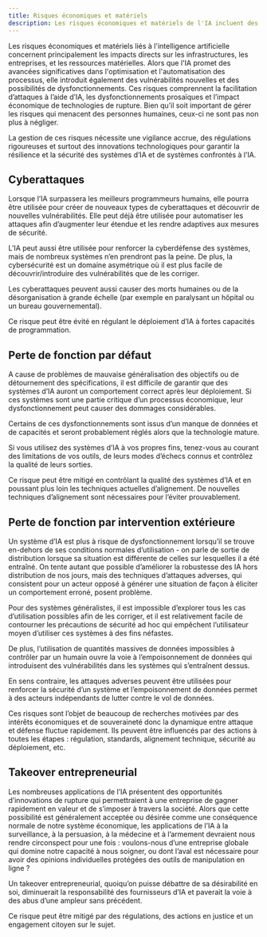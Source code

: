 ```yaml
---
title: Risques économiques et matériels
description: Les risques économiques et matériels de l'IA incluent des impacts sur les infrastructures et les entreprises, de nouvelles vulnérabilités, et des défis d'automatisation, nécessitant une gestion prudente via la régulation et l'innovation technologique.
---
```


Les risques économiques et matériels liés à l'intelligence artificielle concernent principalement les impacts directs sur les infrastructures, les entreprises, et les ressources matérielles. Alors que l'IA promet des avancées significatives dans l'optimisation et l'automatisation des processus, elle introduit également des vulnérabilités nouvelles et des possibilités de dysfonctionnements. Ces risques comprennent la facilitation d’attaques à l’aide d’IA, les dysfonctionnements prosaïques et l’impact économique de technologies de rupture. Bien qu’il soit important de gérer les risques qui menacent des personnes humaines, ceux-ci ne sont pas non plus à négliger.

La gestion de ces risques nécessite une vigilance accrue, des régulations rigoureuses et surtout des innovations technologiques pour garantir la résilience et la sécurité des systèmes d’IA et de systèmes confrontés à l’IA.

## Cyberattaques

Lorsque l’IA surpassera les meilleurs programmeurs humains, elle pourra être utilisée pour créer de nouveaux types de cyberattaques et découvrir de nouvelles vulnérabilités. Elle peut déjà être utilisée pour automatiser les attaques afin d’augmenter leur étendue et les rendre adaptives aux mesures de sécurité.

L’IA peut aussi être utilisée pour renforcer la cyberdéfense des systèmes, mais de nombreux systèmes n’en prendront pas la peine. De plus, la cybersécurité est un domaine asymétrique où il est plus facile de découvrir/introduire des vulnérabilités que de les corriger.

Les cyberattaques peuvent aussi causer des morts humaines ou de la désorganisation à grande échelle (par exemple en paralysant un hôpital ou un bureau gouvernemental).

Ce risque peut être évité en régulant le déploiement d’IA à fortes capacités de programmation.

## Perte de fonction par défaut

A cause de problèmes de mauvaise généralisation des objectifs ou de détournement des spécifications, il est difficile de garantir que des systèmes d’IA auront un comportement correct après leur déploiement. Si ces systèmes sont une partie critique d’un processus économique, leur dysfonctionnement peut causer des dommages considérables.

Certains de ces dysfonctionnements sont issus d’un manque de données et de capacités et seront probablement réglés alors que la technologie mature.

Si vous utilisez des systèmes d’IA à vos propres fins, tenez-vous au courant des limitations de vos outils, de leurs modes d’échecs connus et contrôlez la qualité de leurs sorties.

Ce risque peut être mitigé en contrôlant la qualité des systèmes d’IA et en poussant plus loin les techniques actuelles d’alignement. De nouvelles techniques d’alignement sont nécessaires pour l’éviter prouvablement.

## Perte de fonction par intervention extérieure

Un système d’IA est plus à risque de dysfonctionnement lorsqu’il se trouve en-dehors de ses conditions normales d’utilisation - on parle de sortie de distribution lorsque sa situation est différente de celles sur lesquelles il a été entraîné. On tente autant que possible d’améliorer la robustesse des IA hors distribution de nos jours, mais des techniques d’attaques adverses, qui consistent pour un acteur opposé à générer une situation de façon à éliciter un comportement erroné, posent problème.

Pour des systèmes généralistes, il est impossible d’explorer tous les cas d’utilisation possibles afin de les corriger, et il est relativement facile de contourner les précautions de sécurité ad hoc qui empêchent l’utilisateur moyen d’utiliser ces systèmes à des fins néfastes.

De plus, l’utilisation de quantités massives de données impossibles à contrôler par un humain ouvre la voie à l’empoisonnement de données qui introduisent des vulnérabilités dans les systèmes qui s’entraînent dessus.

En sens contraire, les attaques adverses peuvent être utilisées pour renforcer la sécurité d’un système et l’empoisonnement de données permet à des acteurs indépendants de lutter contre le vol de données.

Ces risques sont l’objet de beaucoup de recherches motivées par des intérêts économiques et de souveraineté donc la dynamique entre attaque et défense fluctue rapidement. Ils peuvent être influencés par des actions à toutes les étapes : régulation, standards, alignement technique, sécurité au déploiement, etc.

## Takeover entrepreneurial

Les nombreuses applications de l’IA présentent des opportunités d’innovations de rupture qui permettraient à une entreprise de gagner rapidement en valeur et de s’imposer à travers la société. Alors que cette possibilité est généralement acceptée ou désirée comme une conséquence normale de notre système économique, les applications de l’IA à la surveillance, à la persuasion, à la médecine et à l’armement devraient nous rendre circonspect pour une fois : voulons-nous d’une entreprise globale qui domine notre capacité à nous soigner, ou dont l’aval est nécessaire pour avoir des opinions individuelles protégées des outils de manipulation en ligne ?

Un takeover entrepreneurial, quoiqu’on puisse débattre de sa désirabilité en soi, diminuerait la responsabilité des fournisseurs d’IA et paverait la voie à des abus d’une ampleur sans précédent.

Ce risque peut être mitigé par des régulations, des actions en justice et un engagement citoyen sur le sujet.
